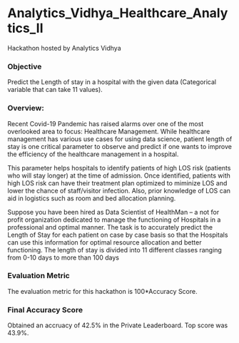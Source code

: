 # Analytics_Vidhya_Healthcare_Analytics_II
Hackathon hosted by Analytics Vidhya

### Objective
Predict the Length of stay in a hospital with the given data (Categorical variable that can take 11 values).

### Overview:
Recent Covid-19 Pandemic has raised alarms over one of the most overlooked area to focus: Healthcare Management. While healthcare management has various use cases for using data science, patient length of stay is one critical parameter to observe and predict if one wants to improve the efficiency of the healthcare management in a hospital. 

This parameter helps hospitals to identify patients of high LOS risk (patients who will stay longer) at the time of admission. Once identified, patients with high LOS risk can have their treatment plan optimized to miminize LOS and lower the chance of staff/visitor infection. Also, prior knowledge of LOS can aid in logistics such as room and bed allocation planning.

Suppose you have been hired as Data Scientist of HealthMan – a not for profit organization dedicated to manage the functioning of Hospitals in a professional and optimal manner.
The task is to accurately predict the Length of Stay for each patient on case by case basis so that the Hospitals can use this information for optimal resource allocation and better functioning. The length of stay is divided into 11 different classes ranging from 0-10 days to more than 100 days

### Evaluation Metric
The evaluation metric for this hackathon is 100*Accuracy Score.


### Final Accuracy Score
Obtained an accruacy of 42.5% in the Private Leaderboard. Top score was 43.9%.
